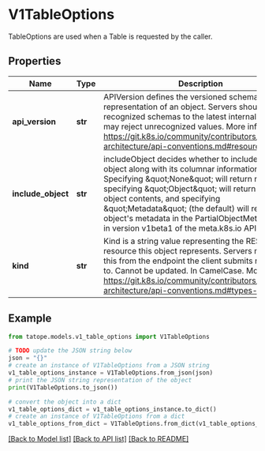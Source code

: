 # V1TableOptions

TableOptions are used when a Table is requested by the caller.

## Properties

Name | Type | Description | Notes
------------ | ------------- | ------------- | -------------
**api_version** | **str** | APIVersion defines the versioned schema of this representation of an object. Servers should convert recognized schemas to the latest internal value, and may reject unrecognized values. More info: https://git.k8s.io/community/contributors/devel/sig-architecture/api-conventions.md#resources | [optional] 
**include_object** | **str** | includeObject decides whether to include each object along with its columnar information. Specifying \&quot;None\&quot; will return no object, specifying \&quot;Object\&quot; will return the full object contents, and specifying \&quot;Metadata\&quot; (the default) will return the object&#39;s metadata in the PartialObjectMetadata kind in version v1beta1 of the meta.k8s.io API group. | [optional] 
**kind** | **str** | Kind is a string value representing the REST resource this object represents. Servers may infer this from the endpoint the client submits requests to. Cannot be updated. In CamelCase. More info: https://git.k8s.io/community/contributors/devel/sig-architecture/api-conventions.md#types-kinds | [optional] 

## Example

```python
from tatope.models.v1_table_options import V1TableOptions

# TODO update the JSON string below
json = "{}"
# create an instance of V1TableOptions from a JSON string
v1_table_options_instance = V1TableOptions.from_json(json)
# print the JSON string representation of the object
print(V1TableOptions.to_json())

# convert the object into a dict
v1_table_options_dict = v1_table_options_instance.to_dict()
# create an instance of V1TableOptions from a dict
v1_table_options_from_dict = V1TableOptions.from_dict(v1_table_options_dict)
```
[[Back to Model list]](../README.md#documentation-for-models) [[Back to API list]](../README.md#documentation-for-api-endpoints) [[Back to README]](../README.md)


